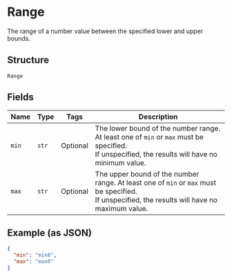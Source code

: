 
# Range

The range of a number value between the specified lower and upper bounds.

## Structure

`Range`

## Fields

| Name | Type | Tags | Description |
|  --- | --- | --- | --- |
| `min` | `str` | Optional | The lower bound of the number range. At least one of `min` or `max` must be specified.<br>If unspecified, the results will have no minimum value. |
| `max` | `str` | Optional | The upper bound of the number range. At least one of `min` or `max` must be specified.<br>If unspecified, the results will have no maximum value. |

## Example (as JSON)

```json
{
  "min": "min8",
  "max": "max0"
}
```

